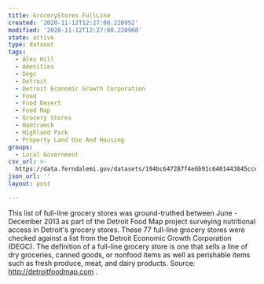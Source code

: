 ```yaml
---
title: GroceryStores FullLine
created: '2020-11-12T12:27:00.220952'
modified: '2020-11-12T12:27:00.220960'
state: active
type: dataset
tags:
  - Alex Hill
  - Amenities
  - Degc
  - Detroit
  - Detroit Economic Growth Corporation
  - Food
  - Food Desert
  - Food Map
  - Grocery Stores
  - Hamtramck
  - Highland Park
  - Property Land Use And Housing
groups:
  - Local Government
csv_url: >-
  https://data.ferndalemi.gov/datasets/194bc647287f4e6b91c6401443845cce_0.csv?outSR=%7B%22latestWkid%22%3A3785%2C%22wkid%22%3A102113%7D
json_url: ''
layout: post

---
```

This list of full-line grocery stores was ground-truthed between June - December 2013 as part of the Detroit Food Map project surveying nutritional access in Detroit's grocery stores. These 77 full-line grocery stores were checked against a list from the Detroit Economic Growth Corporation (DEGC). The definition of a full-line grocery store is one that sells a line of dry groceries, canned goods, or nonfood items as well as perishable items such as fresh produce, meat, and dairy products. Source: http://detroitfoodmap.com .
